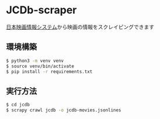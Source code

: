 # JCDb-scraper

[日本映画情報システム](https://www.japanese-cinema-db.jp/)から映画の情報をスクレイピングできます

## 環境構築

```sh
$ python3 -m venv venv
$ source venv/bin/activate
$ pip install -r requirements.txt
```

## 実行方法

```sh
$ cd jcdb
$ scrapy crawl jcdb -o jcdb-movies.jsonlines
```
